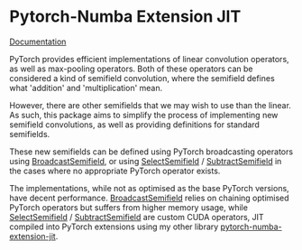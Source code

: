# Pytorch-Numba Extension JIT

[Documentation](https://p-adema.github.io/quadratic-conv/pytorch-semifield-conv/html/pytorch_semifield_conv/index.html)

PyTorch provides efficient implementations of linear convolution operators, as well
as max-pooling operators. Both of these operators can be considered a kind of
semifield convolution, where the semifield defines what 'addition' and 'multiplication'
mean.

However, there are other semifields that we may wish to use than the linear.
As such, this package aims to simplify the process of implementing new semifield
convolutions, as well as providing definitions for standard semifields.

These new semifields can be defined using PyTorch broadcasting operators using
[
BroadcastSemifield](https://p-adema.github.io/quadratic-conv/pytorch-semifield-conv/html/pytorch_semifield_conv/index.html#pytorch_semifield_conv.BroadcastSemifield),
or using [
SelectSemifield](https://p-adema.github.io/quadratic-conv/pytorch-semifield-conv/html/pytorch_semifield_conv/index.html#pytorch_semifield_conv.SelectSemifield)
/ [
SubtractSemifield](https://p-adema.github.io/quadratic-conv/pytorch-semifield-conv/html/pytorch_semifield_conv/index.html#pytorch_semifield_conv.SubtractSemifield)
in the cases where no appropriate PyTorch operator exists.

The implementations, while not as optimised as the base PyTorch versions,
have decent performance. [
BroadcastSemifield](https://p-adema.github.io/quadratic-conv/pytorch-semifield-conv/html/pytorch_semifield_conv/index.html#pytorch_semifield_conv.BroadcastSemifield)
relies on chaining optimised
PyTorch operators but suffers from higher memory usage, while [
SelectSemifield](https://p-adema.github.io/quadratic-conv/pytorch-semifield-conv/html/pytorch_semifield_conv/index.html#pytorch_semifield_conv.SelectSemifield)
/ [
SubtractSemifield](https://p-adema.github.io/quadratic-conv/pytorch-semifield-conv/html/pytorch_semifield_conv/index.html#pytorch_semifield_conv.SubtractSemifield)
are custom CUDA operators, JIT compiled into PyTorch
extensions using my other library [
pytorch-numba-extension-jit](https://p-adema.github.io/quadratic-conv/pytorch-numba-extension-jit/html/pytorch_numba_extension_jit/index.html).